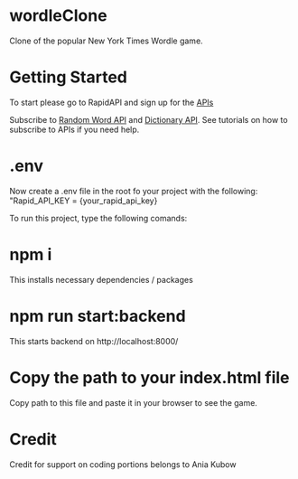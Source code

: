 # wordleClone

Clone of the popular New York Times Wordle game.

# Getting Started

To start please go to RapidAPI and sign up for the [APIs](https://rapidapi.com/hub?utm_source=ANIA-KUBOW&utm_medium=DevRel&utm_campaign=DevRel)

Subscribe to [Random Word API](https://rapidapi.com/sheharyar566/api/random-words5/?utm_source=ANIA-KUBOW&utm_medium=DevRel&utm_campaign=DevRel) and [Dictionary API](https://rapidapi.com/twinword/api/word-dictionary/?utm_source=ANIA-KUBOW&utm_medium=DevRel&utm_campaign=DevRel). See tutorials on how to subscribe to APIs if you need help.

# .env
Now create a .env file in the root fo your project with the following: 
"Rapid_API_KEY = {your_rapid_api_key}

To run this project, type the following comands:
# npm i 
This installs necessary dependencies / packages

# npm run start:backend
This starts backend on http://localhost:8000/

# Copy the path to your index.html file
Copy path to this file and paste it in your browser to see the game.

# Credit
Credit for support on coding portions belongs to Ania Kubow
